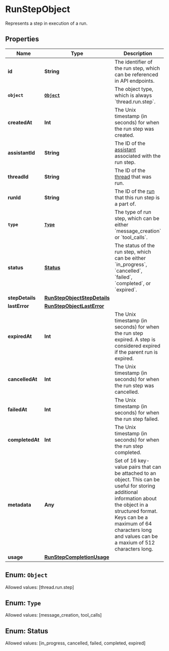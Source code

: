 

# RunStepObject

Represents a step in execution of a run. 

## Properties

Name | Type | Description | Notes
------------ | ------------- | ------------- | -------------
**id** | **String** | The identifier of the run step, which can be referenced in API endpoints. | 
**`object`** | [**`Object`**](#`Object`) | The object type, which is always &#x60;thread.run.step&#x60;. | 
**createdAt** | **Int** | The Unix timestamp (in seconds) for when the run step was created. | 
**assistantId** | **String** | The ID of the [assistant](/docs/api-reference/assistants) associated with the run step. | 
**threadId** | **String** | The ID of the [thread](/docs/api-reference/threads) that was run. | 
**runId** | **String** | The ID of the [run](/docs/api-reference/runs) that this run step is a part of. | 
**`type`** | [**`Type`**](#`Type`) | The type of run step, which can be either &#x60;message_creation&#x60; or &#x60;tool_calls&#x60;. | 
**status** | [**Status**](#Status) | The status of the run step, which can be either &#x60;in_progress&#x60;, &#x60;cancelled&#x60;, &#x60;failed&#x60;, &#x60;completed&#x60;, or &#x60;expired&#x60;. | 
**stepDetails** | [**RunStepObjectStepDetails**](RunStepObjectStepDetails.md) |  | 
**lastError** | [**RunStepObjectLastError**](RunStepObjectLastError.md) |  | 
**expiredAt** | **Int** | The Unix timestamp (in seconds) for when the run step expired. A step is considered expired if the parent run is expired. | 
**cancelledAt** | **Int** | The Unix timestamp (in seconds) for when the run step was cancelled. | 
**failedAt** | **Int** | The Unix timestamp (in seconds) for when the run step failed. | 
**completedAt** | **Int** | The Unix timestamp (in seconds) for when the run step completed. | 
**metadata** | **Any** | Set of 16 key-value pairs that can be attached to an object. This can be useful for storing additional information about the object in a structured format. Keys can be a maximum of 64 characters long and values can be a maxium of 512 characters long.  | 
**usage** | [**RunStepCompletionUsage**](RunStepCompletionUsage.md) |  | 


## Enum: `Object`
Allowed values: [thread.run.step]



## Enum: `Type`
Allowed values: [message_creation, tool_calls]



## Enum: Status
Allowed values: [in_progress, cancelled, failed, completed, expired]




